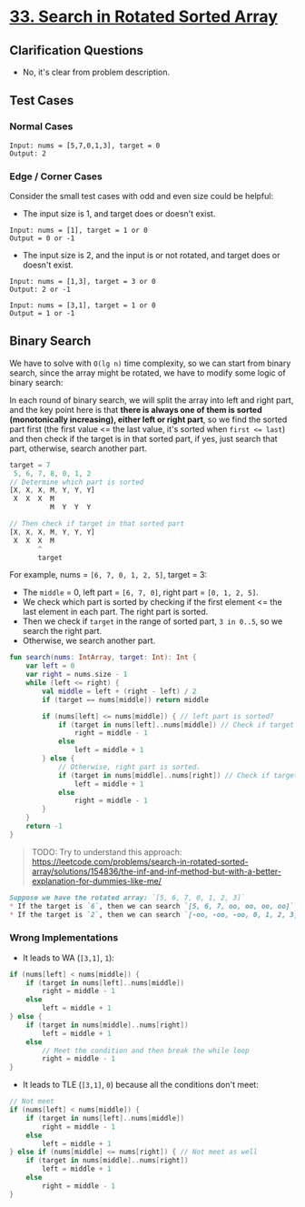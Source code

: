 # [33. Search in Rotated Sorted Array](https://leetcode.com/problems/search-in-rotated-sorted-array/)

## Clarification Questions
* No, it's clear from problem description.
 
## Test Cases
### Normal Cases
```
Input: nums = [5,7,0,1,3], target = 0
Output: 2
```

### Edge / Corner Cases
Consider the small test cases with odd and even size could be helpful:

* The input size is 1, and target does or doesn't exist.
```
Input: nums = [1], target = 1 or 0
Output = 0 or -1
```

* The input size is 2, and the input is or not rotated, and target does or doesn't exist.
```
Input: nums = [1,3], target = 3 or 0
Output: 2 or -1

Input: nums = [3,1], target = 1 or 0
Output = 1 or -1
```

## Binary Search
We have to solve with `O(lg n)` time complexity, so we can start from binary search, since the array might be rotated, we have to modify some logic of binary search:

In each round of binary search, we will split the array into left and right part, and the key point here is that **there is always one of them is sorted (monotonically increasing), either left or right part**, so we find the sorted part first (the first value <= the last value, it's sorted when `first <= last`) and then check if the target is in that sorted part, if yes, just search that part, otherwise, search another part.

```js
target = 7
 5, 6, 7, 8, 0, 1, 2
// Determine which part is sorted
[X, X, X, M, Y, Y, Y]
 X  X  X  M 
          M  Y  Y  Y

// Then check if target in that sorted part
[X, X, X, M, Y, Y, Y]
 X  X  X  M 
       ^
       target
```

For example, nums = `[6, 7, 0, 1, 2, 5]`, target = 3:
* The `middle` = 0, left part = `[6, 7, 0]`, right part = `[0, 1, 2, 5]`.
* We check which part is sorted by checking if the first element <= the last element in each part. The right part is sorted.
* Then we check if `target` in the range of sorted part, `3 in 0..5`, so we search the right part.
* Otherwise, we search another part.

```kotlin
fun search(nums: IntArray, target: Int): Int {
    var left = 0
    var right = nums.size - 1
    while (left <= right) {
        val middle = left + (right - left) / 2
        if (target == nums[middle]) return middle

        if (nums[left] <= nums[middle]) { // left part is sorted?
            if (target in nums[left]..nums[middle]) // Check if target in this sorted part
                right = middle - 1
            else 
                left = middle + 1
        } else {
            // Otherwise, right part is sorted.
            if (target in nums[middle]..nums[right]) // Check if target in this sorted part
                left = middle + 1
            else
                right = middle - 1
        }
    }
    return -1
}
```

> TODO: Try to understand this approach: https://leetcode.com/problems/search-in-rotated-sorted-array/solutions/154836/the-inf-and-inf-method-but-with-a-better-explanation-for-dummies-like-me/

```markdown
Suppose we have the rotated array: `[5, 6, 7, 0, 1, 2, 3]`
* If the target is `6`, then we can search `[5, 6, 7, oo, oo, oo, oo]`. 
* If the target is `2`, then we can search `[-oo, -oo, -oo, 0, 1, 2, 3]`.
```

### Wrong Implementations
* It leads to WA (`[3,1]`, `1`):
```kotlin
if (nums[left] < nums[middle]) {
    if (target in nums[left]..nums[middle])
        right = middle - 1
    else 
        left = middle + 1
} else {
    if (target in nums[middle]..nums[right])
        left = middle + 1
    else
        // Meet the condition and then break the while loop
        right = middle - 1
}
```

* It leads to TLE (`[3,1]`, `0`) because all the conditions don't meet:
```kotlin
// Not meet
if (nums[left] < nums[middle]) {
    if (target in nums[left]..nums[middle])
        right = middle - 1
    else 
        left = middle + 1
} else if (nums[middle] <= nums[right]) { // Not meet as well
    if (target in nums[middle]..nums[right])
        left = middle + 1
    else
        right = middle - 1
}
```